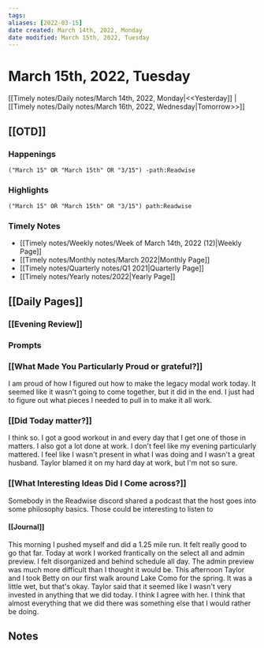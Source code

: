 ```yaml
---
tags:
aliases: [2022-03-15]
date created: March 14th, 2022, Monday
date modified: March 15th, 2022, Tuesday
---
```


# March 15th, 2022, Tuesday

[[Timely notes/Daily notes/March 14th, 2022, Monday|<<Yesterday]] | [[Timely notes/Daily notes/March 16th, 2022, Wednesday|Tomorrow>>]]

## [[OTD]]

### Happenings

```query
("March 15" OR "March 15th" OR "3/15") -path:Readwise
```

### Highlights

```query
("March 15" OR "March 15th" OR "3/15") path:Readwise
```

### Timely Notes

- [[Timely notes/Weekly notes/Week of March 14th, 2022 (12)|Weekly Page]]
- [[Timely notes/Monthly notes/March 2022|Monthly Page]]
- [[Timely notes/Quarterly notes/Q1 2021|Quarterly Page]]
- [[Timely notes/Yearly notes/2022|Yearly Page]]

## [[Daily Pages]]

### [[Evening Review]]

### Prompts

### [[What Made You Particularly Proud or grateful?]]

I am proud of how I figured out how to make the legacy modal work today. It seemed like it wasn't going to come together, but it did in the end. I just had to figure out what pieces I needed to pull in to make it all work.

### [[Did Today matter?]]

I think so. I got a good workout in and every day that I get one of those in matters. I also got a lot done at work. I don't feel like my evening particularly mattered. I feel like I wasn't present in what I was doing and I wasn't a great husband. Taylor blamed it on my hard day at work, but I'm not so sure.

### [[What Interesting Ideas Did I Come across?]]

Somebody in the Readwise discord shared a podcast that the host goes into some philosophy basics. Those could be interesting to listen to

#### [[Journal]]

This morning I pushed myself and did a 1.25 mile run. It felt really good to go that far. Today at work I worked frantically on the select all and admin preview. I felt disorganized and behind schedule all day. The admin preview was much more difficult than I thought it would be. This afternoon Taylor and I took Betty on our first walk around Lake Como for the spring. It was a little wet, but that's okay. Taylor said that it seemed like I wasn't very invested in anything that we did today. I think I agree with her. I think that almost everything that we did there was something else that I would rather be doing.

## Notes
